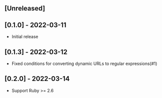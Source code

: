 ## [Unreleased]

## [0.1.0] - 2022-03-11

- Initial release

## [0.1.3] - 2022-03-12

- Fixed conditions for converting dynamic URLs to regular expressions(#1)

## [0.2.0] - 2022-03-14

- Support Ruby >= 2.6
